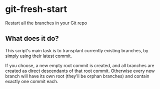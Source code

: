 git-fresh-start
===============

Restart all the branches in your Git repo

## What does it do?

This script's main task is to transplant currently existing branches, by simply
using their latest commit.

If you choose, a new empty root commit is created, and all branches are created
as direct descendants of that root commit. Otherwise every new branch will have
its own root (they'll be orphan branches) and contain exactly one commit each.
